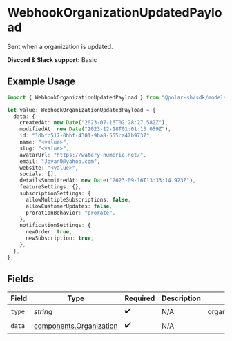 # WebhookOrganizationUpdatedPayload

Sent when a organization is updated.

**Discord & Slack support:** Basic

## Example Usage

```typescript
import { WebhookOrganizationUpdatedPayload } from "@polar-sh/sdk/models/components/webhookorganizationupdatedpayload.js";

let value: WebhookOrganizationUpdatedPayload = {
  data: {
    createdAt: new Date("2023-07-16T02:28:27.582Z"),
    modifiedAt: new Date("2023-12-18T01:01:13.059Z"),
    id: "1dbfc517-0bbf-4301-9ba8-555ca42b9737",
    name: "<value>",
    slug: "<value>",
    avatarUrl: "https://watery-numeric.net/",
    email: "Jovan0@yahoo.com",
    website: "<value>",
    socials: [],
    detailsSubmittedAt: new Date("2023-09-16T13:33:14.923Z"),
    featureSettings: {},
    subscriptionSettings: {
      allowMultipleSubscriptions: false,
      allowCustomerUpdates: false,
      prorationBehavior: "prorate",
    },
    notificationSettings: {
      newOrder: true,
      newSubscription: true,
    },
  },
};
```

## Fields

| Field                                                              | Type                                                               | Required                                                           | Description                                                        | Example                                                            |
| ------------------------------------------------------------------ | ------------------------------------------------------------------ | ------------------------------------------------------------------ | ------------------------------------------------------------------ | ------------------------------------------------------------------ |
| `type`                                                             | *string*                                                           | :heavy_check_mark:                                                 | N/A                                                                | organization.updated                                               |
| `data`                                                             | [components.Organization](../../models/components/organization.md) | :heavy_check_mark:                                                 | N/A                                                                |                                                                    |